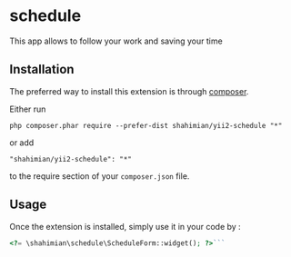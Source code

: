 schedule
========
This app allows to follow your work and saving your time

Installation
------------

The preferred way to install this extension is through [composer](http://getcomposer.org/download/).

Either run

```
php composer.phar require --prefer-dist shahimian/yii2-schedule "*"
```

or add

```
"shahimian/yii2-schedule": "*"
```

to the require section of your `composer.json` file.


Usage
-----

Once the extension is installed, simply use it in your code by  :

```php
<?= \shahimian\schedule\ScheduleForm::widget(); ?>```
